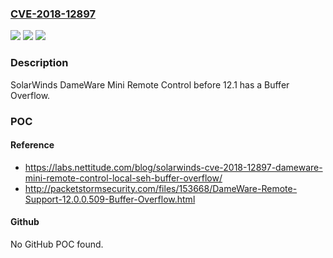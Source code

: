 ### [CVE-2018-12897](https://cve.mitre.org/cgi-bin/cvename.cgi?name=CVE-2018-12897)
![](https://img.shields.io/static/v1?label=Product&message=n%2Fa&color=blue)
![](https://img.shields.io/static/v1?label=Version&message=n%2Fa&color=blue)
![](https://img.shields.io/static/v1?label=Vulnerability&message=n%2Fa&color=brighgreen)

### Description

SolarWinds DameWare Mini Remote Control before 12.1 has a Buffer Overflow.

### POC

#### Reference
- https://labs.nettitude.com/blog/solarwinds-cve-2018-12897-dameware-mini-remote-control-local-seh-buffer-overflow/
- http://packetstormsecurity.com/files/153668/DameWare-Remote-Support-12.0.0.509-Buffer-Overflow.html

#### Github
No GitHub POC found.

